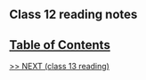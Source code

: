 ## Class 12 reading notes

## [Table of Contents](https://wondwosentsige.github.io/code-201-reading-notes/Home)


























[>> NEXT (class 13 reading)](https://wondwosentsige.github.io/code-201-reading-notes/class-13)


